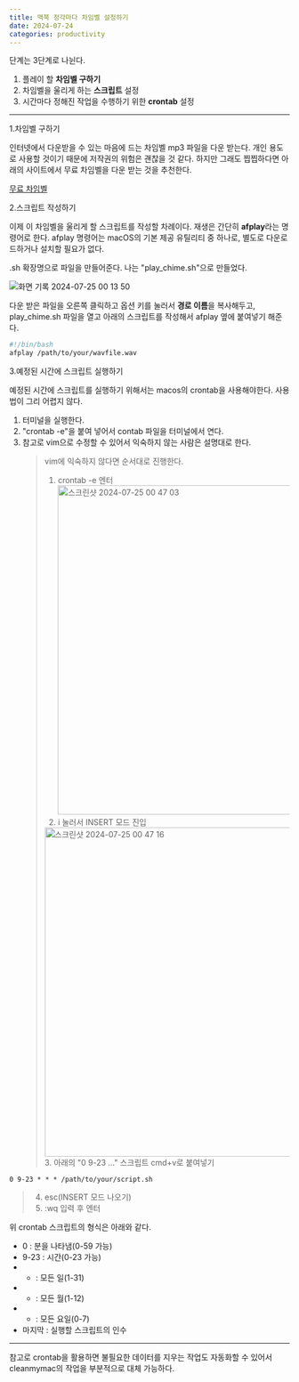 ```yaml
---
title: 맥북 정각마다 차임벨 설정하기
date: 2024-07-24
categories: productivity
---
```


단계는 3단계로 나뉜다.

1. 플레이 할 **차임벨 구하기**
2. 차임벨을 울리게 하는 **스크립트** 설정
3. 시간마다 정해진 작업을 수행하기 위한 **crontab** 설정

---

1.차임벨 구하기

인터넷에서 다운받을 수 있는 마음에 드는 차임벨 mp3 파일을 다운 받는다. 개인 용도로 사용할 것이기 때문에 저작권의 위험은 괜찮을 것 같다. 하지만 그래도 찝찝하다면 아래의 사이트에서 무료 차임벨을 다운 받는 것을 추천한다.

[무료 차임벨](https://mixkit.co/free-sound-effects/bell/)

2.스크립트 작성하기

이제 이 차임벨을 울리게 할 스크립트를 작성할 차례이다. 재생은 간단히 **afplay**라는 명령어로 한다. afplay 명령어는 macOS의 기본 제공 유틸리티 중 하나로, 별도로 다운로드하거나 설치할 필요가 없다.

.sh 확장명으로 파일을 만들어준다. 나는 "play_chime.sh"으로 만들었다.

![화면 기록 2024-07-25 00 13 50](https://github.com/user-attachments/assets/ce87d77e-f163-436d-9a5f-72e27eccbc7b)

다운 받은 파일을 오른쪽 클릭하고 옵션 키를 눌러서 **경로 이름**을 복사해두고, play_chime.sh 파일을 열고 아래의 스크립트를 작성해서 afplay 옆에 붙여넣기 해준다.

```bash
#!/bin/bash
afplay /path/to/your/wavfile.wav
```

3.예정된 시간에 스크립트 실행하기

예정된 시간에 스크립트를 실행하기 위해서는 macos의 crontab을 사용해야한다.
사용법이 그리 어렵지 않다.

1. 터미널을 실행한다.
2. "crontab -e"을 붙여 넣어서 contab 파일을 터미널에서 연다.
3. 참고로 vim으로 수정할 수 있어서 익숙하지 않는 사람은 설명대로 한다.
   > vim에 익숙하지 않다면 순서대로 진행한다.
   >
   > 1. crontab -e 엔터
   >    <img width="592" alt="스크린샷 2024-07-25 00 47 03" src="https://github.com/user-attachments/assets/7ef6d520-9c88-4e82-ac39-0381e427e33a">
   > 2. i 눌러서 INSERT 모드 진입
   >   <img width="592" alt="스크린샷 2024-07-25 00 47 16" src="https://github.com/user-attachments/assets/4f72707a-77d2-4b72-9295-98c2db1c4077">
   > 3. 아래의 "0 9-23 ..." 스크립트 cmd+v로 붙여넣기
```
0 9-23 * * * /path/to/your/script.sh
```
   > 4. esc(INSERT 모드 나오기)
   > 5. :wq 입력 후 엔터

위 crontab 스크립트의 형식은 아래와 같다.

- 0 : 분을 나타냄(0-59 가능)
- 9-23 : 시간(0-23 가능)
- - : 모든 일(1-31)
- - : 모든 월(1-12)
- - : 모든 요일(0-7)
- 마지막 : 실행할 스크립트의 인수

---

참고로 crontab을 활용하면 불필요한 데이터를 지우는 작업도 자동화할 수 있어서 cleanmymac의 작업을 부분적으로 대체 가능하다.
